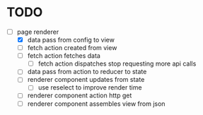 # TODO

- [ ] page renderer
  - [x] data pass from config to view
  - [ ] fetch action created from view
  - [ ] fetch action fetches data
    - [ ] fetch action dispatches stop requesting more api calls
  - [ ] data pass from action to reducer to state
  - [ ] renderer component updates from state
    - [ ] use reselect to improve render time
  - [ ] renderer component action http get
  - [ ] renderer component assembles view from json
